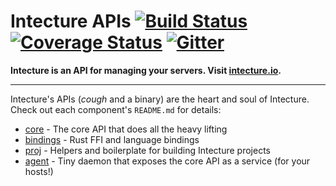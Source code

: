 # Intecture APIs [![Build Status](https://travis-ci.org/intecture/api.svg?branch=master)](https://travis-ci.org/intecture/api) [![Coverage Status](https://coveralls.io/repos/github/Intecture/api/badge.svg?branch=master)](https://coveralls.io/github/Intecture/api?branch=master) [![Gitter](https://badges.gitter.im/Join\%20Chat.svg)](https://gitter.im/intecture/Lobby)

**Intecture is an API for managing your servers. Visit [intecture.io](https://intecture.io).**

---

Intecture's APIs (_cough_ and a binary) are the heart and soul of Intecture. Check out each component's `README.md` for details:

- [core](core/) - The core API that does all the heavy lifting
- [bindings](bindings/) - Rust FFI and language bindings
- [proj](proj/) - Helpers and boilerplate for building Intecture projects
- [agent](agent/) - Tiny daemon that exposes the core API as a service (for your hosts!)

